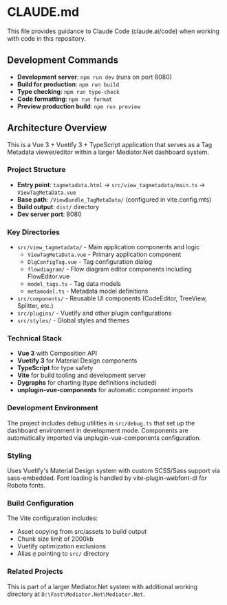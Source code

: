 # CLAUDE.md

This file provides guidance to Claude Code (claude.ai/code) when working with code in this repository.

## Development Commands

- **Development server**: `npm run dev` (runs on port 8080)
- **Build for production**: `npm run build`
- **Type checking**: `npm run type-check` 
- **Code formatting**: `npm run format`
- **Preview production build**: `npm run preview`

## Architecture Overview

This is a Vue 3 + Vuetify 3 + TypeScript application that serves as a Tag Metadata viewer/editor within a larger Mediator.Net dashboard system.

### Project Structure

- **Entry point**: `tagmetadata.html` → `src/view_tagmetadata/main.ts` → `ViewTagMetaData.vue`
- **Base path**: `/ViewBundle_TagMetaData/` (configured in vite.config.mts)
- **Build output**: `dist/` directory
- **Dev server port**: 8080

### Key Directories

- `src/view_tagmetadata/` - Main application components and logic
  - `ViewTagMetaData.vue` - Primary application component
  - `DlgConfigTag.vue` - Tag configuration dialog
  - `flowdiagram/` - Flow diagram editor components including FlowEditor.vue
  - `model_tags.ts` - Tag data models
  - `metamodel.ts` - Metadata model definitions
- `src/components/` - Reusable UI components (CodeEditor, TreeView, Splitter, etc.)
- `src/plugins/` - Vuetify and other plugin configurations
- `src/styles/` - Global styles and themes

### Technical Stack

- **Vue 3** with Composition API
- **Vuetify 3** for Material Design components
- **TypeScript** for type safety
- **Vite** for build tooling and development server
- **Dygraphs** for charting (type definitions included)
- **unplugin-vue-components** for automatic component imports

### Development Environment

The project includes debug utilities in `src/debug.ts` that set up the dashboard environment in development mode. Components are automatically imported via unplugin-vue-components configuration.

### Styling

Uses Vuetify's Material Design system with custom SCSS/Sass support via sass-embedded. Font loading is handled by vite-plugin-webfont-dl for Roboto fonts.

### Build Configuration

The Vite configuration includes:
- Asset copying from src/assets to build output
- Chunk size limit of 2000kb
- Vuetify optimization exclusions
- Alias `@` pointing to `src/` directory

### Related Projects

This is part of a larger Mediator.Net system with additional working directory at `D:\Fast\Mediator.Net\Mediator.Net`.